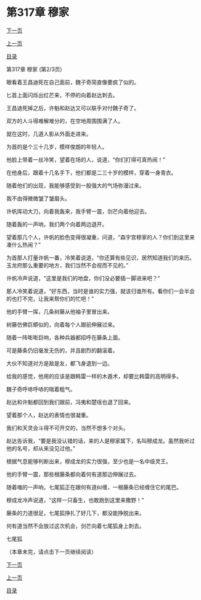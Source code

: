 <h1>第317章    穆家</h1>
            <div><p><a href="./0950_%E7%AC%AC317%E7%AB%A0_%E7%A9%86%E5%AE%B6.md">下一页</a></p><p><a href="./0948_%E7%AC%AC317%E7%AB%A0_%E7%A9%86%E5%AE%B6.md">上一页</a></p><p><a href="../">目录</a></p></div>
            <div><p>第317章    穆家 (第2/3页)</p><p>眼看着王昌迪死在自己面前，魏子奇简直像要疯了似的。</p><p>匕首上面闪烁出红芒来，不停的向着赵达刺去。</p><p>王昌迪死掉之后，许魁和赵达又可以联手对付魏子奇了。</p><p>双方的人斗得难解难分的，在空地周围围满了人。</p><p>就在这时，几道人影从外面走进来。</p><p>为首的是个三十几岁，模样俊朗的年轻人。</p><p>他脸上带着一丝冷笑，望着在场的人，说道，“你们打得可真热闹！”</p><p>在他身后，跟着十几名手下，他们都是二三十岁的模样，穿着一身青衣。</p><p>随着他们的出现，我能够感受到一股强大的气场弥漫过来。</p><p>我不由得微微皱了皱眉头。</p><p>许帆挥动大刀，向着我轰来，我手臂一震，剑芒向着他迎去。</p><p>随着轰的一声响，我们两个向着两边退开。</p><p>望着那几个人，许帆的脸色变得很凝重，问道，“森宇宫穆家的人？你们到这里来凑什么热闹？”</p><p>为首那人打量许帆一番，冷笑着说道，“你还算有些见识，居然知道我们的来历。玉龙府那么重要的地方，我们当然不会视而不见的。”</p><p>许帆冷声说道，“这里是我们的地盘，你们没必要插一脚进来吧？”</p><p>那人冷笑着说道，“好东西，当时是谁的实力强，就该归谁所有。看你们一会半会的也打不完，让我来帮你们的忙吧！”</p><p>他的手臂一挥，几条树藤从他袖子里冒出来。</p><p>树藤仿佛巨蟒似的，向着每个人跟前伸展过来。</p><p>随着一阵嘭嘭巨响，各种兵器都招呼在藤条上面。</p><p>可是藤条仍旧毫发无伤的，并且剧烈的翻滚着。</p><p>大伙不知道对方是敌是友，都飞身退到一边。</p><p>给我的感觉，他用的应该是跟韩雷一样的木遁术，却要比韩雷的高明得多。</p><p>魏子奇呼哧呼哧的喘着粗气。</p><p>赵达和许魁都回到我们跟前，冯夷和楚瑶也退了回来。</p><p>望着那个人，赵达的表情也很凝重。</p><p>我们和天灵会斗得不可开交的，当然不想多个对头。</p><p>赵达告诉我，“要是我没认错的话，来的人是穆家属下，名叫穆成龙。虽然我听过他的名号，却从来没见过他。”</p><p>根据气息能够判断出来，穆成龙的实力很强，至少也是一名中级灵王。</p><p>他的手臂一震，那些根藤条都向着何有道那边伸展过去。</p><p>随着嗤的一声响，七尾狐正在跟何有道纠缠，一根藤条已经缠住它的尾巴。</p><p>穆成龙冷声说道，“这样一只畜生，也敢跑到这里来撒野！”</p><p>藤条的力道很足，七尾狐挣扎了好几下，都没能挣脱出来。</p><p>何有道当然不会放过这次机会，剑芒向着七尾狐身上刺去。</p><p>七尾狐</p><p>（本章未完，请点击下一页继续阅读）</p></div>
            <div><p><a href="./0950_%E7%AC%AC317%E7%AB%A0_%E7%A9%86%E5%AE%B6.md">下一页</a></p><p><a href="./0948_%E7%AC%AC317%E7%AB%A0_%E7%A9%86%E5%AE%B6.md">上一页</a></p><p><a href="../">目录</a></p></div>